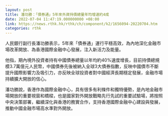 ```yaml
---
layout: post
title: 潘功勝：「債券通」5年來外資持債總量年均增速約4成
date: 2022-07-04 11:47:19.000000000 +08:00
link: https://news.rthk.hk/rthk/ch/component/k2/1656094-20220704.htm
categories: rthk
---
```


人民銀行副行長潘功勝表示，5年來「債券通」運行平穩高效，為內地深化金融市場改革開放、為香港國際金融中心發展，注入新活力及能量。

他指，期內境外投資者持有中國債券總量以年均約40%速度增長，目前持債總規模3.7萬億元人民幣，中國債券先後被納入全球3大債券指數，反映中國債市不斷提升國際影響力及吸引力，亦反映全球投資者對中國經濟長期穩定發展，金融市場持續擴大開放的信心。

潘功勝說，香港作為國際金融中心，具有很多有利條件和獨特優勢，是內地金融市場開放的重要視窗和橋樑，也是國家對外開放戰略先行先試的重要試驗場，將按照中央決策部署，繼續深化與香港的務實合作，支持香港國際金融中心建設與發展，推動中國金融市場高水準對外開放。
